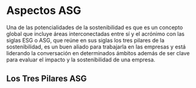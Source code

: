 # Aspectos ASG


Una de las potencialidades de la sostenibilidad es que es un concepto global que incluye áreas interconectadas entre sí y
el acrónimo con las siglas ESG o ASG, que reúne en sus siglas los tres pilares de la sostenibilidad, es un buen aliado para trabajarla en las empresas y está liderando la conversación en determinados ámbitos además de  ser clave para evaluar el impacto y la sostenibilidad de una empresa.

## Los Tres Pilares ASG

